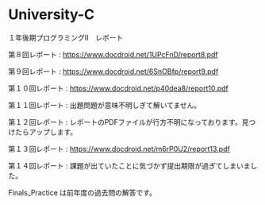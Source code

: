 # University-C
１年後期プログラミングII　レポート

第８回レポート : https://www.docdroid.net/1UPcFnD/report8.pdf

第９回レポート : https://www.docdroid.net/6SnOBfp/report9.pdf

第１０回レポート : https://www.docdroid.net/p40dea8/report10.pdf

第１１回レポート : 出題問題が意味不明しぎて解いてません。

第１２回レポート : レポートのPDFファイルが行方不明になっております。見つけたらアップします。

第１３回レポート : https://www.docdroid.net/m6rP0U2/report13.pdf

第１４回レポート : 課題が出ていたことに気づかず提出期限が過ぎてしまいました。

Finals_Practice は前年度の過去問の解答です。
